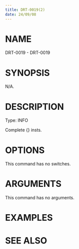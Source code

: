```yaml
---
title: DRT-0019(2)
date: 24/09/08
---
```


# NAME

DRT-0019 - DRT-0019

# SYNOPSIS

N/A.

# DESCRIPTION

Type: INFO

Complete {} insts.

# OPTIONS

This command has no switches.

# ARGUMENTS

This command has no arguments.

# EXAMPLES

# SEE ALSO
